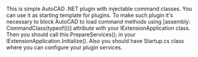 This is simple AutoCAD .NET plugin with injectable command classes.
You can use it as starting template for plugins.
To make such plugin it's necessary to block AutoCAD to load command methods using [assembly: CommandClass(typeof(<PluginMainClass>))] attribute with your IExtensionApplication class.
Then you should call this.PrepareServices(); in your IExtensionApplication.Initialize().
Also you should have Startup.cs class where you can configure your plugin services.

